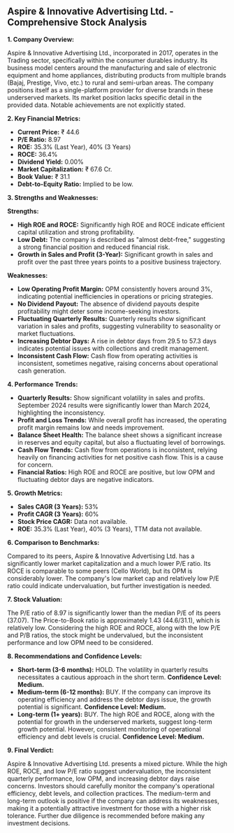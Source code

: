 ## Aspire & Innovative Advertising Ltd. - Comprehensive Stock Analysis

**1. Company Overview:**

Aspire & Innovative Advertising Ltd., incorporated in 2017, operates in the Trading sector, specifically within the consumer durables industry.  Its business model centers around the manufacturing and sale of electronic equipment and home appliances, distributing products from multiple brands (Bajaj, Prestige, Vivo, etc.) to rural and semi-urban areas.  The company positions itself as a single-platform provider for diverse brands in these underserved markets.  Its market position lacks specific detail in the provided data.  Notable achievements are not explicitly stated.


**2. Key Financial Metrics:**

* **Current Price:** ₹ 44.6
* **P/E Ratio:** 8.97
* **ROE:** 35.3% (Last Year), 40% (3 Years)
* **ROCE:** 36.4%
* **Dividend Yield:** 0.00%
* **Market Capitalization:** ₹ 67.6 Cr.
* **Book Value:** ₹ 31.1
* **Debt-to-Equity Ratio:** Implied to be low.


**3. Strengths and Weaknesses:**

**Strengths:**

* **High ROE and ROCE:**  Significantly high ROE and ROCE indicate efficient capital utilization and strong profitability.
* **Low Debt:** The company is described as "almost debt-free," suggesting a strong financial position and reduced financial risk.
* **Growth in Sales and Profit (3-Year):**  Significant growth in sales and profit over the past three years points to a positive business trajectory.


**Weaknesses:**

* **Low Operating Profit Margin:** OPM consistently hovers around 3%, indicating potential inefficiencies in operations or pricing strategies.
* **No Dividend Payout:** The absence of dividend payouts despite profitability might deter some income-seeking investors.
* **Fluctuating Quarterly Results:**  Quarterly results show significant variation in sales and profits, suggesting vulnerability to seasonality or market fluctuations.
* **Increasing Debtor Days:**  A rise in debtor days from 29.5 to 57.3 days indicates potential issues with collections and credit management.
* **Inconsistent Cash Flow:** Cash flow from operating activities is inconsistent, sometimes negative, raising concerns about operational cash generation.


**4. Performance Trends:**

* **Quarterly Results:** Show significant volatility in sales and profits.  September 2024 results were significantly lower than March 2024, highlighting the inconsistency.
* **Profit and Loss Trends:**  While overall profit has increased, the operating profit margin remains low and needs improvement.
* **Balance Sheet Health:**  The balance sheet shows a significant increase in reserves and equity capital, but also a fluctuating level of borrowings.
* **Cash Flow Trends:**  Cash flow from operations is inconsistent, relying heavily on financing activities for net positive cash flow. This is a cause for concern.
* **Financial Ratios:**  High ROE and ROCE are positive, but low OPM and fluctuating debtor days are negative indicators.


**5. Growth Metrics:**

* **Sales CAGR (3 Years):** 53%
* **Profit CAGR (3 Years):** 60%
* **Stock Price CAGR:** Data not available.
* **ROE:** 35.3% (Last Year), 40% (3 Years), TTM data not available.


**6. Comparison to Benchmarks:**

Compared to its peers, Aspire & Innovative Advertising Ltd. has a significantly lower market capitalization and a much lower P/E ratio.  Its ROCE is comparable to some peers (Cello World), but its OPM is considerably lower.  The company's low market cap and relatively low P/E ratio could indicate undervaluation, but further investigation is needed.


**7. Stock Valuation:**

The P/E ratio of 8.97 is significantly lower than the median P/E of its peers (37.07).  The Price-to-Book ratio is approximately 1.43 (44.6/31.1), which is relatively low.  Considering the high ROE and ROCE, along with the low P/E and P/B ratios, the stock might be undervalued, but the inconsistent performance and low OPM need to be considered.


**8. Recommendations and Confidence Levels:**

* **Short-term (3-6 months):** HOLD.  The volatility in quarterly results necessitates a cautious approach in the short term.  **Confidence Level: Medium.**
* **Medium-term (6-12 months):** BUY.  If the company can improve its operating efficiency and address the debtor days issue, the growth potential is significant.  **Confidence Level: Medium.**
* **Long-term (1+ years):** BUY.  The high ROE and ROCE, along with the potential for growth in the underserved markets, suggest long-term growth potential.  However, consistent monitoring of operational efficiency and debt levels is crucial.  **Confidence Level: Medium.**


**9. Final Verdict:**

Aspire & Innovative Advertising Ltd. presents a mixed picture.  While the high ROE, ROCE, and low P/E ratio suggest undervaluation, the inconsistent quarterly performance, low OPM, and increasing debtor days raise concerns.  Investors should carefully monitor the company's operational efficiency, debt levels, and collection practices.  The medium-term and long-term outlook is positive if the company can address its weaknesses, making it a potentially attractive investment for those with a higher risk tolerance.  Further due diligence is recommended before making any investment decisions.
